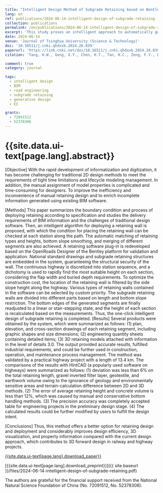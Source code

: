 ```yaml
---
title: "Intelligent Design Method of Subgrade Retaining based on Bentley"
lang: en
ref: publications/2024-06-14-intelligent-design-of-subgrade-retaining
collection: publications
permalink: /en/publications/2024-06-14-intelligent-design-of-subgrade-retaining
excerpt: 'This study proses an intelligent approach to automatically generate design model and drawing of subgrade retaining in the road engineering area.'
date: 2024-06-14
venue: 'Journal of Tsinghua University (Science & Technology)'
doi: '10.16511/j.cnki.qhdxxb.2024.26.039'
paperurl: 'https://link.cnki.net/doi/10.16511/j.cnki.qhdxxb.2024.26.039'
citation: 'Tang, H.W., Geng, X.Y., Chen, H.T., Tan, H.C., Zeng, F.Y., Lin, J.R.* (2024). Intelligent Design Method of Subgrade Retaining based on Bentley. <i>Journal of Tsinghua University (Science & Technology)</i>, 64(9), 1627-1636. doi: 10.16511/j.cnki.qhdxxb.2024.26.039'

comment: true
category: journal

tags: 
  - intelligent design
  - BIM
  - road engineering
  - subgrade retaining
  - generative design
  - EI

grants:
  - 72091512
  - 52378306
---
```



{{site.data.ui-text[page.lang].abstract}}
====

[Objective] With the rapid development of informatization and digitization, it has become challenging for traditional 2D design methods to meet the requirements of tight time limitations and lifecycle modeling management. In addition, the manual assignment of model properties is complicated and time-consuming for designers. To improve the inefficiency and inconvenience of manual retaining design and to enrich incomplete information generated using existing BIM software. 

[Methods] This paper summarizes the boundary condition and process of deploying retaining according to specification and studies the delivery requirements of BIM information and the challenges of traditional design software. Then, an intelligent algorithm for deploying a retaining wall is proposed, with which the condition for placing the retaining wall can be checked at each station along the path. The automatic matching of retaining types and heights, bottom slope smoothing, and merging of different segments are also achieved. A retaining software plug-in is redeveloped based on the OpenRoads Designer of the Bentley platform for validation and application. National standard drawings and subgrade retaining structures are embedded in the system, guaranteeing the structural security of the wall. The continuous highway is discretized into station sequence, and a dichotomy is used to rapidly find the most suitable height on each section, considering the flap width and buried depth requirements. To optimize the construction cost, the location of the retaining wall is filtered by the side slope height along the highway. Various types of retaining walls contained in the software can be selected by custom priority. The subgrade retaining walls are divided into different parts based on length and bottom slope restriction. The bottom edges of the generated segments are finally readjusted to a linear or stair-stepping state, and the height of each section is recalculated based on the measurements. Thus, the one-click intelligent design of subgrade retaining is completed. [Results] Several products were obtained by the system, which were summarized as follows: (1) plan, elevation, and cross-section drawings of each retaining segment, including graphic shapes and size dimensions; (2) engineering quantity sheets containing detailed items; (3) 3D retaining models attached with information in the level of details 3.0. The output provided accurate results, fulfilled industrial requirements, and could be further used in construction, operation, and maintenance process management. The method was validated by a practical highway project with a length of 13.4 km. The comparisons of the results with HintCAD (a popularly used software on highways) were summarized as follows: (1) deviation was less than 6% on the total retaining length, gravel inverted filter layer, geotextile, and earthwork volume owing to the ignorance of geology and environmentally sensitive areas and terrain-calculation difference between 2D and 3D methods. (2) The error of average retaining height and concrete volume is less than 12%, which was caused by manual and conservative bottom handling methods. (3) The precision accuracy was completely accepted table for engineering projects in the preliminary design stage. (4) The calculated results could be further modified by users to fulfill the design intent. 

[Conclusions] Thus, this method offers a better option for retaining design and deployment and considerably improves design efficiency, 3D visualization, and property information compared with the current design approach, which contributes to 3D forward design in railway and highway projects.

[{{site.data.ui-text[page.lang].download_paper}}]({{page.paperurl}})

[{{site.data.ui-text[page.lang].download_preprint}}]({{ site.baseurl }}/files/2024-06-14-intelligent-design-of-subgrade-retaining.pdf)

The authors are grateful for the financial support received from the National Natural Science Foundation of China (No. 72091512, No. 52378306). 